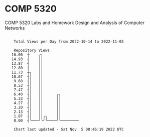 # COMP 5320
COMP 5320 Labs and Homework 
Design and Analysis of Computer Networks

```

    Total Views per Day from 2022-10-14 to 2022-11-05

    Repository Views
   16.00  ┼    ╭╮
   14.93  ┤    ││
   13.87  ┤    ││
   12.80  ┤    ││
   11.73  ┼╮   ││
   10.67  ┤│   ││
    9.60  ┤│   ││
    8.53  ┤│   ││
    7.47  ┤│   ││
    6.40  ┤│   ││      ╭╮
    5.33  ┤│   ││      ││
    4.27  ┤│   ││      ││
    3.20  ┤│   ││      ││
    2.13  ┤│   ││      ││
    1.07  ┤│   ││╭╮    ││
    0.00  ┤╰───╯╰╯╰────╯╰────────

    Chart last updated - Sat Nov  5 00:46:19 2022 UTC
    
```
